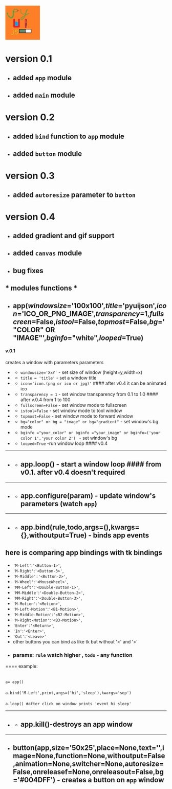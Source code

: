 ![](/icon.png)
# version 0.1 #
- ##  added `app` module ##
- ## added ` main ` module ##
# version 0.2 #
- ## added `bind` function to `app` module
- ## added `button` module
# version 0.3
- ## added `autoresize` parameter to `button`
# version 0.4
- ## added gradient and gif support
- ## added `canvas` module   
- ## bug fixes
## * modules functions * 
- ## app(*windowsize*='100x100',*title*='pyuijson',*icon*='ICO_OR_PNG_IMAGE',*transparency*=1,*fullscreen*=False,*istool*=False,*topmost*=False,*bg*='"COLOR" OR "IMAGE"',*bginfo*="white",*looped*=True)
 #### v.0.1 
creates a window with parameters parameters 
- - `windowsize='XxY'` - set size of window (height=y,width=x) 
- - `title = 'title'` - set a window title 
- - `icon='icon.(png or ico or jpg)'` #### after v0.4 it can be animated ico
- - `transparency = 1` - set window transparency from 0.1 to 1.0 #### after v.0.4 from 1 to 100 
- - `fullscreen=False` - set window mode to fullscreen
- - `istool=False` - set window mode to tool window
- - `topmost=False` - set window mode to forward window
- - `bg="color" or bg = "image" or bg="gradient"` - set window's bg mode
- - `bginfo ="your_color" or bginfo ="your_image" or bginfo=('your color 1','your color 2') ` - set window's bg
- - `looped=True` -run window loop #### v0.4 
***
- - ## app.loop() - start a window loop #### from v0.1. after v0.4 doesn't required 
***
- - ## app.configure(param) - update window's parameters (watch `app`) 
***
- - ## app.bind(rule,todo,args=(),kwargs={},withoutput=True) - binds app events
## here is comparing app bindings with tk bindings
- `'M-Left'`:`'<Button-1>'`,
- `'M-Right'`:`'<Button-3>'`,
- `'M-Middle':'<Button-2>'`,
- `'M-Wheel'`:`'<MouseWheel>'`,
- `'MM-Left'`:`'<Double-Button-1>'`,
- `'MM-Middle'`:`'<Double-Button-2>'`,
- `'MM-Right'`:`'<Double-Button-3>'`,
- `'M-Motion'`:`'<Motion>'`,
- `'M-Left-Motion'`:`'<B1-Motion>'`,
- `'M-Middle-Motion'`:`'<B2-Motion>'`,
- `'M-Right-Motion'`:`'<B3-Motion>'`,
- `'Enter'`:`'<Return>'`,
- `'In'`:`'<Enter>'`,
- `'Out'`:`'<Leave>'`
- other buttons you can bind as like tk but without '<' and '>'
- ### params: `rule` watch higher , `todo` - any function
====
example: 

<br> `a= app()` <br /> 
<br> `a.bind('M-Left',print,args=('hi','sleep'),kwargs='sep')` <br />
<br> `a.loop() #after click on window prints 'event hi sleep'` <br /> 
*** 
- - ## app.kill()-destroys an app window
***
- ## button(app,size='50x25',place=None,text='',image=None,function=None,withoutput=False,animation=None,switcher=None,autoresize=False,onreleasef=None,onreleasout=False,bg='#004DFF') - creates a button on `app` window




